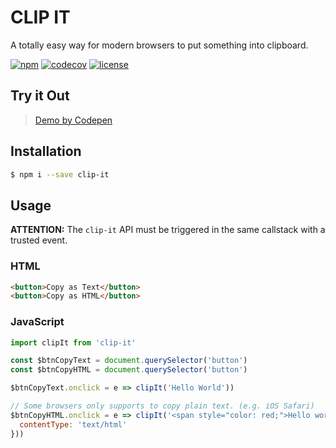 # CLIP IT

A totally easy way for modern browsers to put something into clipboard.

[![npm](https://img.shields.io/npm/v/clip-it.svg)](https://www.npmjs.com/package/clip-it)
[![codecov](https://codecov.io/gh/Dafrok/clip-it/branch/master/graph/badge.svg)](https://codecov.io/gh/Dafrok/clip-it)
[![license](https://img.shields.io/github/license/mashape/apistatus.svg)]()


## Try it Out

> [Demo by Codepen](https://codepen.io/Dafrok/full/jaQZME/)

## Installation

```bash
$ npm i --save clip-it
```

## Usage

**ATTENTION:** The `clip-it` API must be triggered in the same callstack with a trusted event.

### HTML

```html
<button>Copy as Text</button>
<button>Copy as HTML</button>
```

### JavaScript

```javascript
import clipIt from 'clip-it'

const $btnCopyText = document.querySelector('button')
const $btnCopyHTML = document.querySelector('button')

$btnCopyText.onclick = e => clipIt('Hello World'))

// Some browsers only supports to copy plain text. (e.g. iOS Safari)
$btnCopyHTML.onclick = e => clipIt('<span style="color: red;">Hello world!</span>', {
  contentType: 'text/html'
}))
```

